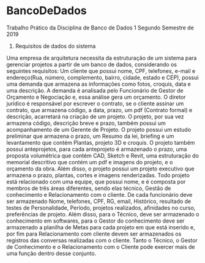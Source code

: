 # BancoDeDados
Trabalho Prático da Disciplina de Banco de Dados 1
Segundo Semestre de 2019

1. Requisitos de dados do sistema

Uma empresa de arquitetura necessita da estruturação de um sistema para gerenciar projetos a partir de um banco de dados, considerando os seguintes requisitos:
Um cliente que possui nome, CPF, telefones, e-mail e endereço(Rua, número, complemento, bairro, cidade, estado e CEP), possui uma demanda que armazena as
informações como fotos, croquis, data e uma descrição. A demanda é analisada pelo Funcionário de Gestor de Orçamento e Negociação e, essa análise gera um orçamento.
O diretor jurídico é responsável por escrever o contrato, se o cliente assinar um contrato, que armazena código, a data, prazo, um pdf (Contrato formal) e descrição,
acarretará na criação de um projeto. O projeto, por sua vez armazena código, descrição breve e prazo, também possui um acompanhamento de um Gerente de Projeto. O projeto
possui um estudo preliminar que armazena o prazo, um Resumo da lei, briefing e um levantamento que contém Plantas, projeto 3D e croquis. O projeto também possui
anteprojetos, para cada anteprojeto é armazenado o prazo, uma proposta volumétrica que contém CAD, Sketch e Revit, uma estruturação do memorial descritivo que contém um pdf e
imagens do projeto, e o orçamento da obra. Além disso, o projeto possui um projeto executivo que armazena o prazo, plantas, cortes e imagens renderizadas. Todo projeto
está relacionado com uma equipe, que possui nome, e é composta por membros de três áreas diferentes, sendo elas técnico, Gestão de conhecimento e Relacionamento com o
cliente. De cada funcionário deve ser armazenado Nome, telefones, CPF, RG, email, Histórico, resultado de testes de Personalidade, Período, projetos realizados, afinidades no
curso, preferências de projeto. Além disso, para o Técnico, deve ser armazenado o conhecimento em softwares, para o Gestor do conhecimento deve ser armazenado a
planilha de Metas para cada projeto em que está inserido e, por fim para Relacionamento com cliente devem ser armazenados os registros das conversas realizadas com o cliente.
Tanto o Técnico, o Gestor de Conhecimento e o Relacionamento com o Cliente pode exercer mais de uma função dentro desse conjunto.
